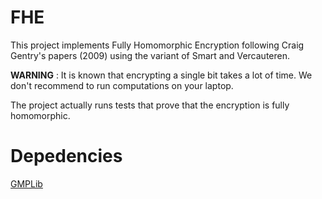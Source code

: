 # FHE
This project implements Fully Homomorphic Encryption following Craig Gentry's papers (2009) using the variant of Smart and Vercauteren.

**WARNING** : It is known that encrypting a single bit takes a lot of time. We don't recommend to run computations on your laptop.

The project actually runs tests that prove that the encryption is fully homomorphic. 

# Depedencies
[GMPLib](https://gmplib.org/)

